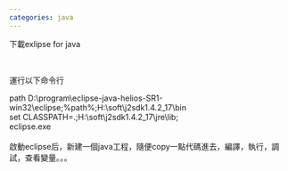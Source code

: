 ```yaml
---
categories: java
---
```

<p>下載exlipse for java</p><p>&nbsp;</p><p>運行以下命令行 <br /></p>path D:\program\eclipse-java-helios-SR1-win32\eclipse;%path%;H:\soft\j2sdk1.4.2_17\bin<br />set CLASSPATH=.;H:\soft\j2sdk1.4.2_17\jre\lib;<br />eclipse.exe<br /><br />啟動eclipse后，新建一個java工程，隨便copy一點代碼進去，編譯，執行，調試，查看變量。。。